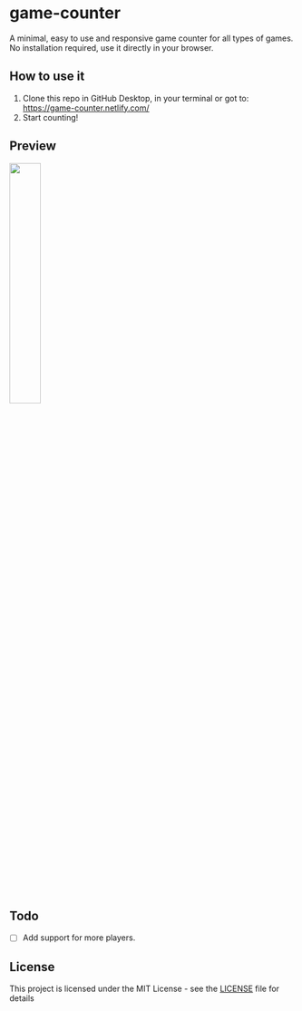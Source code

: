# game-counter
A minimal, easy to use and responsive game counter for all types of games. No installation required, use it directly in your browser.

## How to use it
1. Clone this repo in GitHub Desktop, in your terminal or got to: https://game-counter.netlify.com/
2. Start counting!

## Preview
<img src="https://i.imgur.com/Sy5gqyF.png" width="33%" />

## Todo
- [ ] Add support for more players.

## License
This project is licensed under the MIT License - see the [LICENSE](LICENSE) file for details
